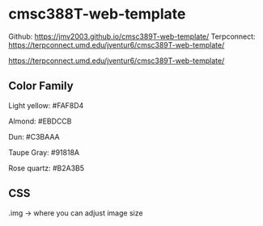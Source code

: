 # cmsc388T-web-template

Github: https://jmv2003.github.io/cmsc389T-web-template/
Terpconnect: https://terpconnect.umd.edu/jventur6/cmsc389T-web-template/



https://terpconnect.umd.edu/jventur6/cmsc389T-web-template/
## Color Family
Light yellow: #FAF8D4

Almond: #EBDCCB

Dun: #C3BAAA

Taupe Gray: #91818A

Rose quartz: #B2A3B5

## CSS
.img -> where you can adjust image size
